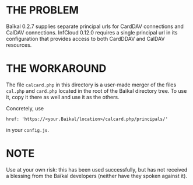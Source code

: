 # THE PROBLEM

Baïkal 0.2.7 supplies separate principal urls for CardDAV connections and
CalDAV connections. InfCloud 0.12.0 requires a single principal url in its
configuration that provides access to both CardDDAV and CalDAV resources.


# THE WORKAROUND

The file `calcard.php` in this directory is a user-made merger of the files
`cal.php` and `card.php` located in the root of the Baïkal directory tree. To
use it, copy it there as well and use it as the others.

Concretely, use

    href: 'https://<your.Baïkal/location>/calcard.php/principals/'

in your `config.js`.


# NOTE

Use at your own risk: this has been used successfully, but has not received
a blessing from the Baïkal developers (neither have they spoken against it).
